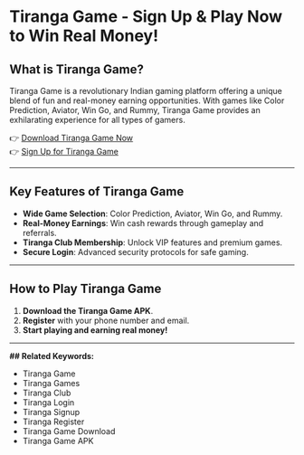# Tiranga Game - Sign Up & Play Now to Win Real Money!

## What is Tiranga Game?
Tiranga Game is a revolutionary Indian gaming platform offering a unique blend of fun and real-money earning opportunities. With games like Color Prediction, Aviator, Win Go, and Rummy, Tiranga Game provides an exhilarating experience for all types of gamers.

👉 [Download Tiranga Game Now](#)  
👉 [Sign Up for Tiranga Game](#)  

---

## Key Features of Tiranga Game
- **Wide Game Selection**: Color Prediction, Aviator, Win Go, and Rummy.
- **Real-Money Earnings**: Win cash rewards through gameplay and referrals.
- **Tiranga Club Membership**: Unlock VIP features and premium games.
- **Secure Login**: Advanced security protocols for safe gaming.

---

## How to Play Tiranga Game
1. **Download the Tiranga Game APK**.
2. **Register** with your phone number and email.
3. **Start playing and earning real money!**

---

**## Related Keywords:**
- Tiranga Game  
- Tiranga Games  
- Tiranga Club  
- Tiranga Login  
- Tiranga Signup  
- Tiranga Register  
- Tiranga Game Download  
- Tiranga Game APK  
